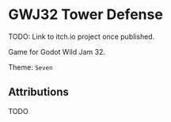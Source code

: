 GWJ32 Tower Defense
===================

TODO: Link to itch.io project once published.

Game for Godot Wild Jam 32.

Theme: `Seven`

Attributions
------------

TODO